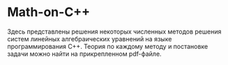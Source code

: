 ﻿# Math-on-C++
Здесь представлены решения некоторых численных методов решения систем линейных алгебраических уравнений на языке программирования C++.
Теория по каждому методу и постановке задачи можно найти на прикрепленном pdf-файле.
